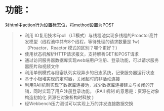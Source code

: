 功能：
===============
对html中action行为设置标志位，将method设置为POST
> * 利用 IO复用技术Epoll（LT模式）与线程池实现多线程的Proactor高并发模型（线程池中共有8个线程，等待处理的请求数量是 1w） （Proactor、Reactor 模式的区别？哪个更好？）
> * 使用状态机解析HTTP请求报文，支持解析GET和POST请求
> * 通过访问服务器数据库实现web端用户注册、登录功能，可以请求服务器图片和视频文件
> * 利用单例模式与阻塞队列实现异步的日志系统，记录服务器运行状态
> * 基于小根堆实现的定时器，关闭超时的非活动连接
> * 利用RAII机制实现了数据库连接池，减少数据库连接建立与关闭的开销，同时实现了用户注册登录功能。
(RAII 机制 的意思是：资源在对象构造初始化 资源在对象析构时释放 )
> * 经Webbench压力测试可以实现上万的并发连接数据交换
